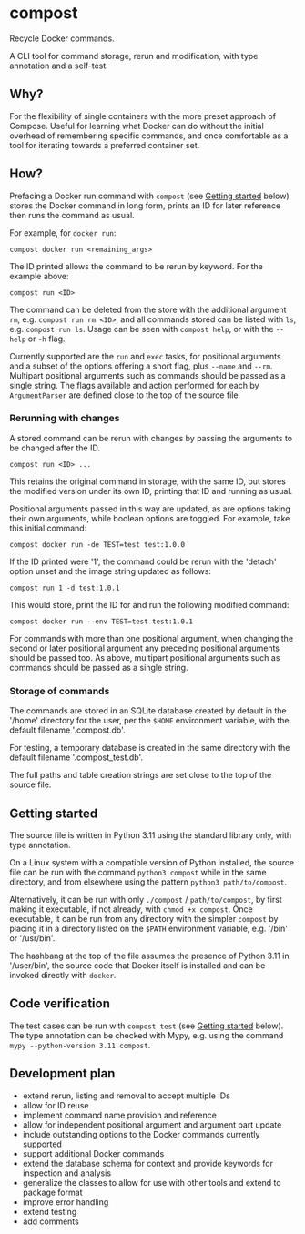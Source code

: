 # compost

Recycle Docker commands.

A CLI tool for command storage, rerun and modification, with type annotation and a self-test.

## Why?

For the flexibility of single containers with the more preset approach of Compose. Useful for learning what Docker can do without the initial overhead of remembering specific commands, and once comfortable as a tool for iterating towards a preferred container set.

## How?

Prefacing a Docker run command with `compost` (see [Getting started](#getting-started) below) stores the Docker command in long form, prints an ID for later reference then runs the command as usual.

For example, for `docker run`:

```
compost docker run <remaining_args>
```

The ID printed allows the command to be rerun by keyword. For the example above:

```
compost run <ID>
```

The command can be deleted from the store with the additional argument `rm`, e.g. `compost run rm <ID>`, and all commands stored can be listed with `ls`, e.g. `compost run ls`. Usage can be seen with `compost help`, or with the `--help` or `-h` flag.

Currently supported are the `run` and `exec` tasks, for positional arguments and a subset of the options offering a short flag, plus `--name` and `--rm`. Multipart positional arguments such as commands should be passed as a single string. The flags available and action performed for each by `ArgumentParser` are defined close to the top of the source file.

### Rerunning with changes

A stored command can be rerun with changes by passing the arguments to be changed after the ID.

```
compost run <ID> ...
```

This retains the original command in storage, with the same ID, but stores the modified version under its own ID, printing that ID and running as usual.

Positional arguments passed in this way are updated, as are options taking their own arguments, while boolean options are toggled. For example, take this initial command:

```shell
compost docker run -de TEST=test test:1.0.0
```

If the ID printed were '1', the command could be rerun with the 'detach' option unset and the image string updated as follows:

```shell
compost run 1 -d test:1.0.1
```

This would store, print the ID for and run the following modified command:

```shell
compost docker run --env TEST=test test:1.0.1
```

For commands with more than one positional argument, when changing the second or later positional argument any preceding positional arguments should be passed too. As above, multipart positional arguments such as commands should be passed as a single string.

### Storage of commands

The commands are stored in an SQLite database created by default in the '/home' directory for the user, per the `$HOME` environment variable, with the default filename '.compost.db'.

For testing, a temporary database is created in the same directory with the default filename '.compost_test.db'.

The full paths and table creation strings are set close to the top of the source file.

## Getting started

The source file is written in Python 3.11 using the standard library only, with type annotation.

On a Linux system with a compatible version of Python installed, the source file can be run with the command `python3 compost` while in the same directory, and from elsewhere using the pattern `python3 path/to/compost`.

Alternatively, it can be run with only `./compost` / `path/to/compost`, by first making it executable, if not already, with `chmod +x compost`. Once executable, it can be run from any directory with the simpler `compost` by placing it in a directory listed on the `$PATH` environment variable, e.g. '/bin' or '/usr/bin'.

The hashbang at the top of the file assumes the presence of Python 3.11 in '/user/bin', the source code that Docker itself is installed and can be invoked directly with `docker`.

## Code verification

The test cases can be run with `compost test` (see [Getting started](#getting-started) below). The type annotation can be checked with Mypy, e.g. using the command `mypy --python-version 3.11 compost`.

## Development plan

- extend rerun, listing and removal to accept multiple IDs
- allow for ID reuse
- implement command name provision and reference
- allow for independent positional argument and argument part update
- include outstanding options to the Docker commands currently supported
- support additional Docker commands
- extend the database schema for context and provide keywords for inspection and analysis
- generalize the classes to allow for use with other tools and extend to package format
- improve error handling
- extend testing
- add comments
